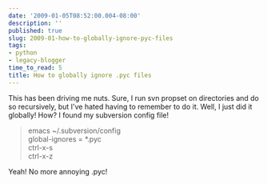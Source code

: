```yaml
---
date: '2009-01-05T08:52:00.004-08:00'
description: ''
published: true
slug: 2009-01-how-to-globally-ignore-pyc-files
tags:
- python
- legacy-blogger
time_to_read: 5
title: How to globally ignore .pyc files
---
```


This has been driving me nuts. Sure, I run svn propset on directories and do so recursively, but I've hated having to remember to do it. Well, I just did it globally!  How? I found my subversion config file!<br /><blockquote>emacs ~/.subversion/config<br />global-ignores = *.pyc<br />ctrl-x-s<br />ctrl-x-z</blockquote>Yeah! No more annoying .pyc!